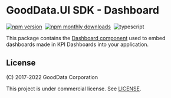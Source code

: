 # GoodData.UI SDK - Dashboard

[![npm version](https://img.shields.io/npm/v/@gooddata/sdk-ui-dashboard)](https://www.npmjs.com/@gooddata/sdk-ui-dashboard)&nbsp;
[![npm monthly downloads](https://img.shields.io/npm/dm/@gooddata/sdk-ui-dashboard)](https://npmcharts.com/compare/@gooddata/sdk-ui-dashboard?minimal=true)&nbsp;
![typescript](https://img.shields.io/badge/typescript-first-blue?logo=typescript)

This package contains the [Dashboard component](https://sdk.gooddata.com/gooddata-ui/docs/dashboard_intro.html) used to embed dashboards made in KPI Dashboards into your application.

## License

(C) 2017-2022 GoodData Corporation

This project is under commercial license. See [LICENSE](https://github.com/gooddata/gooddata-ui-sdk/blob/master/libs/sdk-ui-all/LICENSE).
